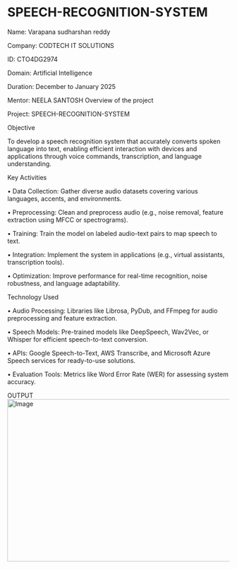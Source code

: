 # SPEECH-RECOGNITION-SYSTEM 
Name: Varapana sudharshan reddy

Company: CODTECH IT SOLUTIONS

ID: CTO4DG2974

Domain: Artificial Intelligence

Duration: December to January 2025

Mentor: NEELA SANTOSH
Overview of the project

Project: SPEECH-RECOGNITION-SYSTEM

Objective

To develop a speech recognition system that accurately converts spoken language into text, enabling efficient interaction with devices and applications through voice commands, transcription, and language understanding.

Key Activities

• Data Collection: Gather diverse audio datasets covering various languages, accents, and environments.

• Preprocessing: Clean and preprocess audio (e.g., noise removal, feature extraction using MFCC or spectrograms).

• Training: Train the model on labeled audio-text pairs to map speech to text.

• Integration: Implement the system in applications (e.g., virtual assistants, transcription tools).

• Optimization: Improve performance for real-time recognition, noise robustness, and language adaptability.

Technology Used

• Audio Processing: Libraries like Librosa, PyDub, and FFmpeg for audio preprocessing and feature extraction.

• Speech Models: Pre-trained models like DeepSpeech, Wav2Vec, or Whisper for efficient speech-to-text conversion.

• APIs: Google Speech-to-Text, AWS Transcribe, and Microsoft Azure Speech services for ready-to-use solutions.

• Evaluation Tools: Metrics like Word Error Rate (WER) for assessing system accuracy.

OUTPUT 
<img width="1040" height="368" alt="Image" src="https://github.com/user-attachments/assets/9f383660-e9f4-4e5c-80fd-3f8e688add75" />
